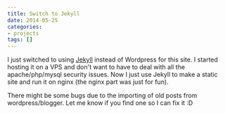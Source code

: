 ```yaml
---
title: Switch to Jekyll
date: 2014-05-25
categories:
- projects
tags: []
---
```


I just switched to using [Jekyll][jekyll] instead of Wordpress for this site. I started hosting it on a VPS and don't want to have to deal with all the apache/php/mysql security issues. Now I just use Jekyll to make a static site and run it on nginx (the nginx part was just for fun).

There might be some bugs due to the importing of old posts from wordpress/blogger. Let me know if you find one so I can fix it :D

[jekyll]: http://jekyllrb.com/
